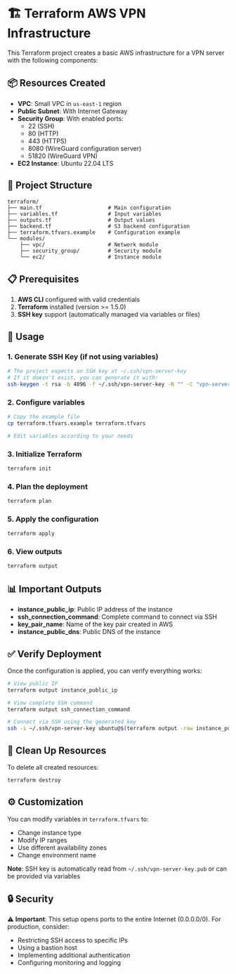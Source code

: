 # 🏗️ Terraform AWS VPN Infrastructure

This Terraform project creates a basic AWS infrastructure for a VPN server with the following components:

## 📦 Resources Created

- **VPC**: Small VPC in `us-east-1` region
- **Public Subnet**: With Internet Gateway
- **Security Group**: With enabled ports:
  - 22 (SSH)
  - 80 (HTTP)  
  - 443 (HTTPS)
  - 8080 (WireGuard configuration server)
  - 51820 (WireGuard VPN)
- **EC2 Instance**: Ubuntu 22.04 LTS

## 📁 Project Structure

```
terraform/
├── main.tf                     # Main configuration
├── variables.tf                # Input variables
├── outputs.tf                  # Output values
├── backend.tf                  # S3 backend configuration
├── terraform.tfvars.example    # Configuration example
└── modules/
    ├── vpc/                    # Network module
    ├── security_group/         # Security module
    └── ec2/                    # Instance module
```

## 📋 Prerequisites

1. **AWS CLI** configured with valid credentials
2. **Terraform** installed (version >= 1.5.0)
3. **SSH key** support (automatically managed via variables or files)

## 🚀 Usage

### 1. Generate SSH Key (if not using variables)

```bash
# The project expects an SSH key at ~/.ssh/vpn-server-key
# If it doesn't exist, you can generate it with:
ssh-keygen -t rsa -b 4096 -f ~/.ssh/vpn-server-key -N "" -C "vpn-server-key"
```

### 2. Configure variables

```bash
# Copy the example file
cp terraform.tfvars.example terraform.tfvars

# Edit variables according to your needs
```

### 3. Initialize Terraform

```bash
terraform init
```

### 4. Plan the deployment

```bash
terraform plan
```

### 5. Apply the configuration

```bash
terraform apply
```

### 6. View outputs

```bash
terraform output
```

## 📊 Important Outputs

- **instance_public_ip**: Public IP address of the instance
- **ssh_connection_command**: Complete command to connect via SSH
- **key_pair_name**: Name of the key pair created in AWS
- **instance_public_dns**: Public DNS of the instance

## ✅ Verify Deployment

Once the configuration is applied, you can verify everything works:

```bash
# View public IP
terraform output instance_public_ip

# View complete SSH command
terraform output ssh_connection_command

# Connect via SSH using the generated key
ssh -i ~/.ssh/vpn-server-key ubuntu@$(terraform output -raw instance_public_ip)
```

## 🧹 Clean Up Resources

To delete all created resources:

```bash
terraform destroy
```

## ⚙️ Customization

You can modify variables in `terraform.tfvars` to:

- Change instance type
- Modify IP ranges
- Use different availability zones
- Change environment name

**Note**: SSH key is automatically read from `~/.ssh/vpn-server-key.pub` or can be provided via variables

## 🔒 Security

⚠️ **Important**: This setup opens ports to the entire Internet (0.0.0.0/0). For production, consider:

- Restricting SSH access to specific IPs
- Using a bastion host
- Implementing additional authentication
- Configuring monitoring and logging
